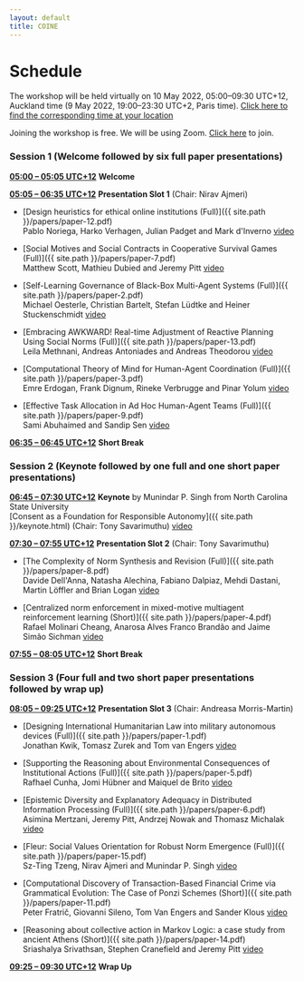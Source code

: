 ```yaml
---
layout: default
title: COINE
---
```


# Schedule

The workshop will be held virtually on 10 May 2022, 05:00&ndash;09:30 UTC+12, Auckland time (9 May 2022, 19:00&ndash;23:30 UTC+2, Paris time). [Click here to find the corresponding time at your location](https://www.timeanddate.com/worldclock/converter.html?iso=20220509T170000&p1=22&p2=195&p3=136&p4=233&p5=179)

Joining the workshop is free. We will be using Zoom. [Click here](https://bristol-ac-uk.zoom.us/j/95656631063?pwd=dXhUdHh0RHVGdWhXMklQN2k3TmpVZz09) to join.

### Session 1 (Welcome followed by six full paper presentations)

[**05:00 &ndash; 05:05 UTC+12**](# "1900 Paris; 1800 London; 1300 New York") **Welcome**

[**05:05 &ndash; 06:35 UTC+12**](# "1905 Paris; 1805 London; 1305 New York") **Presentation Slot 1** (Chair: Nirav Ajmeri)

- [Design heuristics for ethical online institutions (Full)]({{ site.path }}/papers/paper-12.pdf) <br/>
Pablo Noriega, Harko Verhagen, Julian Padget and Mark d'Inverno [video](https://www.youtube.com/watch?v=bU6tHw1KORc&t=0s)

- [Social Motives and Social Contracts in Cooperative Survival Games (Full)]({{ site.path }}/papers/paper-7.pdf) <br/>
Matthew Scott, Mathieu Dubied and Jeremy Pitt [video](https://www.youtube.com/watch?v=bU6tHw1KORc&t=1095s)

- [Self-Learning Governance of Black-Box Multi-Agent Systems (Full)]({{ site.path }}/papers/paper-2.pdf) <br/>
Michael Oesterle, Christian Bartelt, Stefan Lüdtke and Heiner Stuckenschmidt [video](https://www.youtube.com/watch?v=bU6tHw1KORc&t=1995s)

- [Embracing AWKWARD! Real-time Adjustment of Reactive Planning Using Social Norms (Full)]({{ site.path }}/papers/paper-13.pdf) <br/>
Leila Methnani, Andreas Antoniades and Andreas Theodorou [video](https://www.youtube.com/watch?v=bU6tHw1KORc&t=2885s)

- [Computational Theory of Mind for Human-Agent Coordination (Full)]({{ site.path }}/papers/paper-3.pdf) <br/>
Emre Erdogan, Frank Dignum, Rineke Verbrugge and Pinar Yolum [video](https://www.youtube.com/watch?v=bU6tHw1KORc&t=3885s)

- [Effective Task Allocation in Ad Hoc Human-Agent Teams (Full)]({{ site.path }}/papers/paper-9.pdf) <br/>
Sami Abuhaimed and Sandip Sen [video](https://www.youtube.com/watch?v=bU6tHw1KORc&t=4820s)


[**06:35 &ndash; 06:45 UTC+12**](# "2035 Paris; 1935 London; 1435 New York") **Short Break**

### Session 2 (Keynote followed by one full and one short paper presentations)

[**06:45 &ndash; 07:30 UTC+12**](# "2045 Paris; 1945 London; 1445 New York") **Keynote** by Munindar P. Singh from North Carolina State University <br/>[Consent as a Foundation for Responsible Autonomy]({{ site.path }}/keynote.html) (Chair: Tony Savarimuthu) [video](https://www.youtube.com/watch?v=bU6tHw1KORc&t=6030s)

[**07:30 &ndash; 07:55 UTC+12**](# "2130 Paris; 2030 London; 1530 New York") **Presentation Slot 2** (Chair: Tony Savarimuthu)

- [The Complexity of Norm Synthesis and Revision (Full)]({{ site.path }}/papers/paper-8.pdf) <br/>
Davide Dell'Anna, Natasha Alechina, Fabiano Dalpiaz, Mehdi Dastani, Martin Löffler and Brian Logan [video](https://www.youtube.com/watch?v=bU6tHw1KORc&t=9030s)

- [Centralized norm enforcement in mixed-motive multiagent reinforcement learning (Short)]({{ site.path }}/papers/paper-4.pdf) <br/>
Rafael Molinari Cheang, Anarosa Alves Franco Brandão and Jaime Simão Sichman [video](https://www.youtube.com/watch?v=bU6tHw1KORc&t=10070s)


[**07:55 &ndash; 08:05 UTC+12**](# "2155 Paris; 2055 London; 1555 New York") **Short Break**

### Session 3 (Four full and two short paper presentations followed by wrap up)

[**08:05 &ndash; 09:25 UTC+12**](# "2205 Paris; 2105 London; 1605 New York") **Presentation Slot 3** (Chair: Andreasa Morris-Martin)

- [Designing International Humanitarian Law into military autonomous devices (Full)]({{ site.path }}/papers/paper-1.pdf) <br/>
Jonathan Kwik, Tomasz Zurek and Tom van Engers [video](https://www.youtube.com/watch?v=bU6tHw1KORc&t=11130s)

- [Supporting the Reasoning about Environmental Consequences of Institutional Actions (Full)]({{ site.path }}/papers/paper-5.pdf) <br/>
Rafhael Cunha, Jomi Hübner and Maiquel de Brito [video](https://www.youtube.com/watch?v=bU6tHw1KORc&t=12328s)

- [Epistemic Diversity and Explanatory Adequacy in Distributed Information Processing (Full)]({{ site.path }}/papers/paper-6.pdf) <br/>
Asimina Mertzani, Jeremy Pitt, Andrzej Nowak and Thomasz Michalak [video](https://www.youtube.com/watch?v=bU6tHw1KORc&t=13140s)

- [Fleur: Social Values Orientation for Robust Norm Emergence (Full)]({{ site.path }}/papers/paper-15.pdf) <br/>
Sz-Ting Tzeng, Nirav Ajmeri and Munindar P. Singh [video](https://www.youtube.com/watch?v=bU6tHw1KORc&t=14010s)

- [Computational Discovery of Transaction-Based Financial Crime via Grammatical Evolution: The Case of Ponzi Schemes (Short)]({{ site.path }}/papers/paper-11.pdf) <br/>
Peter Fratrič, Giovanni Sileno, Tom Van Engers and Sander Klous [video](https://www.youtube.com/watch?v=bU6tHw1KORc&t=14640s)

- [Reasoning about collective action in Markov Logic: a case study from ancient Athens (Short)]({{ site.path }}/papers/paper-14.pdf) <br/>
Sriashalya Srivathsan, Stephen Cranefield and Jeremy Pitt [video](https://www.youtube.com/watch?v=bU6tHw1KORc&t=15260s)


[**09:25 &ndash; 09:30 UTC+12**](# "2325 Paris; 2225 London; 1725 New York") **Wrap Up**

